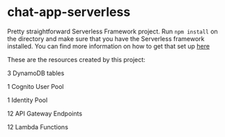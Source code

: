 # chat-app-serverless

Pretty straightforward Serverless Framework project. Run `npm install` on the directory and make sure that you have the Serverless framework installed. You can find more information on how to get that set up [here](https://serverless.com/framework/docs/providers/aws/guide/quick-start/)

These are the resources created by this project:

3 DynamoDB tables

1 Cognito User Pool

1 Identity Pool

12 API Gateway Endpoints

12 Lambda Functions
